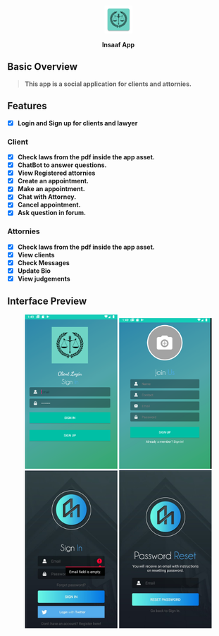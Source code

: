<p align="center"><img width=12.5% src="https://github.com/jawad12345A/insaaf_app/blob/master/Preview/icon.png?raw=true"></p>
<p align="center" text> <b>Insaaf App</p>


## Basic Overview

> This app is a social application for clients and attornies.

## Features

- [x] Login and Sign up for clients and lawyer
### Client
- [x] Check laws from the pdf inside the app asset.
- [x] ChatBot to answer questions.
- [x] View Registered attornies
- [x] Create an appointment.
- [x] Make an appointment.
- [x] Chat with Attorney.
- [x] Cancel appointment.
- [x] Ask question in forum.
### Attornies
- [x] Check laws from the pdf inside the app asset.
- [x] View clients
- [x] Check Messages
- [x] Update Bio
- [x] View judgements

## Interface Preview 

<p align="center">
  <img src="https://github.com/jawad12345A/insaaf_app/blob/master/Preview/client_login.png?raw=true" width="210"/>
  <img src="https://github.com/jawad12345A/insaaf_app/blob/master/Preview/client_registration.png?raw=true" width="210"/>
  <img src="https://raw.githubusercontent.com/ChmaraX/logregform-android/master/Preview/1.jpeg" width="210"/>
  <img src="https://raw.githubusercontent.com/ChmaraX/logregform-android/master/Preview/2.jpeg" width="210"/>
</p>


